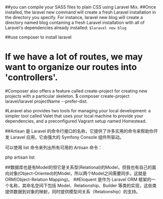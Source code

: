 ##you can compile your SASS files to plain CSS using Laravel Mix.
##Once installed, the laravel new command will create a fresh Laravel installation in the directory you specify. For instance,  laravel new blog will create a directory named blog containing a fresh Laravel installation with all of Laravel's dependencies already installed: `$laravel new blog`

##use composer to install laravel
# If we have a lot of routes, we may want to organize our routes into 'controllers'.

#Composer also offers a feature called create-project for creating new projects with a particular skeleton.
$    composer create-project laravel/laravel projectName --prefer-dist.

#Laravel also provides two tools for managing your local development: a simpler tool called Valet that uses your local machine to
provide your dependencies,  and a preconfigured Vagrant setup named Homestead.

##Artisan 是 Laravel 的命令行接口的名称，它提供了许多实用的命令来帮助你开发 Laravel 应用，它由强大的 Symfony Console 组件所驱动。

可以使用 list 命令来列出所有可用的 Artisan 命令：

php artisan list


##数据库也是有Model的但它是关系型(Relational)的Model，但我也有自己的面向对象(Object-Oriented)的Model，所以两个Model之间需要同步。这就是ORM(Object-Relation Mapping)。
##Eloquent 是作为 Laravel ORM 框架的一个名称，其命名空间下包括 Model、Relationship、Builder 等类的实现，这些类提供数据到对象的映射，同时提供模型间关系（Relationship）的支持。
